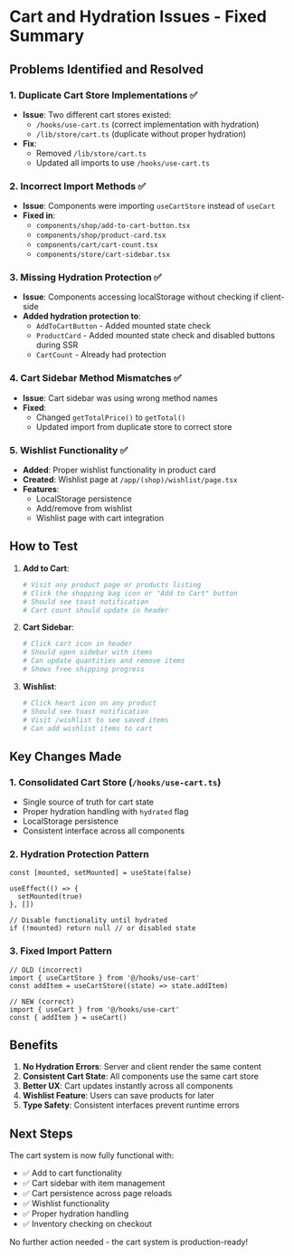 # Cart and Hydration Issues - Fixed Summary

## Problems Identified and Resolved

### 1. **Duplicate Cart Store Implementations** ✅
- **Issue**: Two different cart stores existed:
  - `/hooks/use-cart.ts` (correct implementation with hydration)
  - `/lib/store/cart.ts` (duplicate without proper hydration)
- **Fix**: 
  - Removed `/lib/store/cart.ts`
  - Updated all imports to use `/hooks/use-cart.ts`

### 2. **Incorrect Import Methods** ✅
- **Issue**: Components were importing `useCartStore` instead of `useCart`
- **Fixed in**:
  - `components/shop/add-to-cart-button.tsx`
  - `components/shop/product-card.tsx`
  - `components/cart/cart-count.tsx`
  - `components/store/cart-sidebar.tsx`

### 3. **Missing Hydration Protection** ✅
- **Issue**: Components accessing localStorage without checking if client-side
- **Added hydration protection to**:
  - `AddToCartButton` - Added mounted state check
  - `ProductCard` - Added mounted state check and disabled buttons during SSR
  - `CartCount` - Already had protection

### 4. **Cart Sidebar Method Mismatches** ✅
- **Issue**: Cart sidebar was using wrong method names
- **Fixed**:
  - Changed `getTotalPrice()` to `getTotal()`
  - Updated import from duplicate store to correct store

### 5. **Wishlist Functionality** ✅
- **Added**: Proper wishlist functionality in product card
- **Created**: Wishlist page at `/app/(shop)/wishlist/page.tsx`
- **Features**:
  - LocalStorage persistence
  - Add/remove from wishlist
  - Wishlist page with cart integration

## How to Test

1. **Add to Cart**:
   ```bash
   # Visit any product page or products listing
   # Click the shopping bag icon or "Add to Cart" button
   # Should see toast notification
   # Cart count should update in header
   ```

2. **Cart Sidebar**:
   ```bash
   # Click cart icon in header
   # Should open sidebar with items
   # Can update quantities and remove items
   # Shows free shipping progress
   ```

3. **Wishlist**:
   ```bash
   # Click heart icon on any product
   # Should see toast notification
   # Visit /wishlist to see saved items
   # Can add wishlist items to cart
   ```

## Key Changes Made

### 1. Consolidated Cart Store (`/hooks/use-cart.ts`)
- Single source of truth for cart state
- Proper hydration handling with `hydrated` flag
- LocalStorage persistence
- Consistent interface across all components

### 2. Hydration Protection Pattern
```tsx
const [mounted, setMounted] = useState(false)

useEffect(() => {
  setMounted(true)
}, [])

// Disable functionality until hydrated
if (!mounted) return null // or disabled state
```

### 3. Fixed Import Pattern
```tsx
// OLD (incorrect)
import { useCartStore } from '@/hooks/use-cart'
const addItem = useCartStore((state) => state.addItem)

// NEW (correct)
import { useCart } from '@/hooks/use-cart'
const { addItem } = useCart()
```

## Benefits

1. **No Hydration Errors**: Server and client render the same content
2. **Consistent Cart State**: All components use the same cart store
3. **Better UX**: Cart updates instantly across all components
4. **Wishlist Feature**: Users can save products for later
5. **Type Safety**: Consistent interfaces prevent runtime errors

## Next Steps

The cart system is now fully functional with:
- ✅ Add to cart functionality
- ✅ Cart sidebar with item management
- ✅ Cart persistence across page reloads
- ✅ Wishlist functionality
- ✅ Proper hydration handling
- ✅ Inventory checking on checkout

No further action needed - the cart system is production-ready!